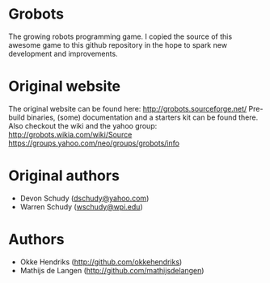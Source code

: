 # Grobots
The growing robots programming game. I copied the source of this awesome game to this github repository in the hope to spark new development and improvements.

# Original website
The original website can be found here: http://grobots.sourceforge.net/
Pre-build binaries, (some) documentation and a starters kit can be found there.
Also checkout the wiki and the yahoo group: 
http://grobots.wikia.com/wiki/Source
https://groups.yahoo.com/neo/groups/grobots/info

# Original authors
* Devon Schudy (dschudy@yahoo.com) 
* Warren Schudy (wschudy@wpi.edu)

# Authors
* Okke Hendriks (http://github.com/okkehendriks)
* Mathijs de Langen (http://github.com/mathijsdelangen)
